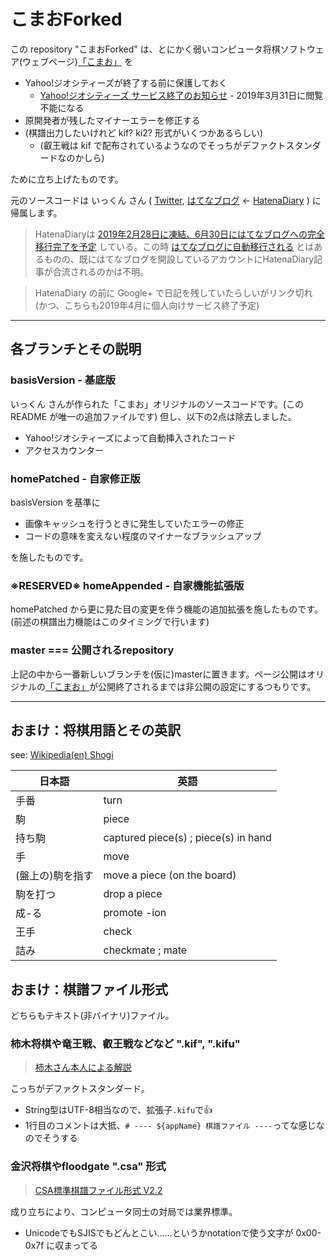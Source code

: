 [komao]:http://www.geocities.jp/komao81/

# こまおForked

この repository "こまおForked" は、とにかく弱いコンピュータ将棋ソフトウェア(ウェブページ)[「こまお」][komao] を

* Yahoo!ジオシティーズが終了する前に保護しておく
  * [Yahoo!ジオシティーズ サービス終了のお知らせ](https://info-geocities.yahoo.co.jp/close/index.html) - 2019年3月31日に閲覧不能になる
* 原開発者が残したマイナーエラーを修正する
* (棋譜出力したいけれど kif? ki2? 形式がいくつかあるらしい)
  * (叡王戦は kif で配布されているようなのでそっちがデファクトスタンダードなのかしら)

ために立ち上げたものです。

元のソースコードは いっくん さん ( [Twitter](https://twitter.com/ikkn), [はてなブログ](http://tihara.hateblo.jp/) ← [HatenaDiary](http://d.hatena.ne.jp/tihara/) ) に帰属します。
> HatenaDiaryは [2019年2月28日に凍結、6月30日にはてなブログへの完全移行完了を予定](http://d.hatena.ne.jp/hatenadiary/20181113/1542071987) している。この時 [はてなブログに自動移行される](http://d.hatena.ne.jp/hatenadiary/20181004/1538636539) とはあるものの、既にはてなブログを開設しているアカウントにHatenaDiary記事が合流されるのかは不明。

> HatenaDiary の前に Google+ で日記を残していたらしいがリンク切れ (かつ、こちらも2019年4月に個人向けサービス終了予定)

----

## 各ブランチとその説明

### basisVersion - 基底版

いっくん さんが作られた「こまお」オリジナルのソースコードです。(この README が唯一の追加ファイルです)
但し、以下の2点は除去しました。

* Yahoo!ジオシティーズによって自動挿入されたコード
* アクセスカウンター

### homePatched - 自家修正版

basisVersion を基準に

* 画像キャッシュを行うときに発生していたエラーの修正
* コードの意味を変えない程度のマイナーなブラッシュアップ

を施したものです。

### ※RESERVED※ homeAppended - 自家機能拡張版

homePatched から更に見た目の変更を伴う機能の追加拡張を施したものです。
(前述の棋譜出力機能はこのタイミングで行います)

### master === 公開されるrepository

上記の中から一番新しいブランチを(仮に)masterに置きます。ページ公開はオリジナルの[「こまお」][komao]が公開終了されるまでは非公開の設定にするつもりです。

----

## おまけ：将棋用語とその英訳

see: [Wikipedia(en) Shogi](https://en.wikipedia.org/wiki/Shogi)

|日本語|英語|
----|----
|手番|turn|
|駒|piece|
|持ち駒|captured piece(s) ; piece(s) in hand|
|手|move|
|(盤上の)駒を指す|move a piece (on the board)|
|駒を打つ|drop a piece|
|成-る|promote -ion|
|王手|check|
|詰み|checkmate ; mate|

## おまけ：棋譜ファイル形式
どちらもテキスト(非バイナリ)ファイル。

### 柿木将棋や竜王戦、叡王戦などなど ".kif", ".kifu"
> [柿木さん本人による解説](http://kakinoki.o.oo7.jp/kif_format.html)

こっちがデファクトスタンダード。

+ String型はUTF-8相当なので、拡張子`.kifu`で👍
+ 1行目のコメントは大抵、`# ---- ${appName} 棋譜ファイル ----`ってな感じなのでそうする

### 金沢将棋やfloodgate ".csa" 形式
> [CSA標準棋譜ファイル形式 V2.2](http://www2.computer-shogi.org/protocol/record_v22.html)

成り立ちにより、コンピュータ同士の対局では業界標準。

+ UnicodeでもSJISでもどんとこい……というかnotationで使う文字が 0x00-0x7f に収まってる

